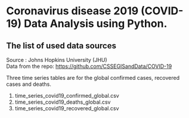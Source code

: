 # Coronavirus disease 2019 (COVID-19) Data Analysis using Python.

## The list of used data sources
Source : Johns Hopkins University (JHU)  
Data from the repo: https://github.com/CSSEGISandData/COVID-19

Three time series tables are for the global confirmed cases, recovered cases and deaths.
1) time_series_covid19_confirmed_global.csv
2) time_series_covid19_deaths_global.csv
3) time_series_covid19_recovered_global.csv
